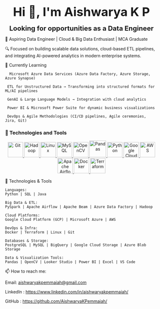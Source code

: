 <p align="center">
  <strong><span style="font-size: 40px;">Hi 👋, I'm Aishwarya K P</span></strong>  
  <br><br>
  <strong><span style="font-size: 22px;">Looking for opportunities as a Data Engineer</span></strong>
</p>




🎯 Aspiring Data Engineer | Cloud & Big Data Enthusiast | MCA Graduate

🔍 Focused on building scalable data solutions, cloud-based ETL pipelines, and integrating AI-powered analytics in modern enterprise systems.




🌱 Currently Learning

      Microsoft Azure Data Services (Azure Data Factory, Azure Storage, Azure Synapse)
  
     ETL for Unstructured Data → Transforming into structured formats for ML/AI pipelines
  
     GenAI & Large Language Models → Integration with cloud analytics
  
     Power BI & Microsoft Power Suite for dynamic business visualizations
     
     DevOps & Agile Methodologies (CI/CD pipelines, Agile ceremonies, Jira, Git)



### 🌟 Technologies and Tools  

<p align="center">
  <a href="https://git-scm.com/">
    <img src="https://git-scm.com/images/logos/downloads/Git-Icon-1788C.png" alt="Git" width="50"/>
  </a>
  <a href="https://hadoop.apache.org/">
    <img src="https://upload.wikimedia.org/wikipedia/commons/3/38/Hadoop_logo_new.svg" alt="Hadoop" width="50"/>
  </a>
  <a href="https://www.linux.org/">
    <img src="https://upload.wikimedia.org/wikipedia/commons/a/af/Tux.png" alt="Linux" width="50"/>
  </a>
  <a href="https://www.mysql.com/">
    <img src="https://upload.wikimedia.org/wikipedia/en/d/dd/MySQL_logo.svg" alt="MySQL" width="50"/>
  </a>
  <a href="https://opencv.org/">
    <img src="https://upload.wikimedia.org/wikipedia/commons/3/32/OpenCV_Logo_with_text_svg_version.svg" alt="OpenCV" width="50"/>
  </a>
  <a href="https://pandas.pydata.org/">
    <img src="https://upload.wikimedia.org/wikipedia/commons/e/ed/Pandas_logo.svg" alt="Pandas" width="55"/>
  </a>
  <a href="https://www.python.org/">
    <img src="https://upload.wikimedia.org/wikipedia/commons/c/c3/Python-logo-notext.svg" alt="Python" width="50"/>
  </a>
  <a href="https://cloud.google.com/">
    <img src="https://upload.wikimedia.org/wikipedia/commons/5/51/Google_Cloud_logo.svg" alt="Google Cloud" width="50"/>
  </a>
  <a href="https://aws.amazon.com/">
    <img src="https://upload.wikimedia.org/wikipedia/commons/9/93/Amazon_Web_Services_Logo.svg" alt="AWS" width="50"/>
  </a>
 <!-- <a href="https://cloud.google.com/bigquery">
    <img src="https://upload.wikimedia.org/wikipedia/commons/2/2d/BigQuery_Logo.png" alt="BigQuery" width="50"/>
  </a>
  <a href="https://cloud.google.com/pubsub">
    <img src="https://upload.wikimedia.org/wikipedia/commons/c/cf/Google-cloud-pubsub-logo.png" alt="Google Cloud Pub/Sub" width="50"/>
  </a>
  <a href="https://beam.apache.org/">
    <img src="https://beam.apache.org/images/logos/beam-logo.png" alt="Apache Beam" width="50"/>
  </a>
  <a href="https://kafka.apache.org/">
    <img src="https://upload.wikimedia.org/wikipedia/commons/6/64/Apache-kafka.svg" alt="Kafka" width="50"/>
  </a>
  <a href="https://cloud.google.com/logging">
    <img src="https://upload.wikimedia.org/wikipedia/commons/5/51/Google_Cloud_logo.svg" alt="Google Cloud Logging" width="50"/>
  </a> -->
  <a href="https://airflow.apache.org/docs/apache-airflow/stable/howto/cloud.html">
    <img src="https://upload.wikimedia.org/wikipedia/commons/d/de/AirflowLogo.png" alt="Apache Airflow" width="50"/>
  </a>
  <a href="https://www.docker.com/">
    <img src="https://upload.wikimedia.org/wikipedia/commons/4/4e/Docker_%28container_engine%29_logo.svg" alt="Docker" width="50"/>
  </a>
  <a href="https://www.terraform.io/">
    <img src="https://upload.wikimedia.org/wikipedia/commons/0/04/Terraform_Logo.svg" alt="Terraform" width="50"/>
  </a>
</p>




🔧 Technologies & Tools
    
    Languages:
    Python | SQL | Java
    
    Big Data & ETL:
    PySpark | Apache Airflow | Apache Beam | Azure Data Factory | Hadoop
    
    Cloud Platforms:
    Google Cloud Platform (GCP) | Microsoft Azure | AWS
    
    DevOps & Infra:
    Docker | Terraform | Linux | Git
    
    Databases & Storage:
    PostgreSQL | MySQL | BigQuery | Google Cloud Storage | Azure Blob Storage
    
    Data & Visualization Tools:
    Pandas | OpenCV | Looker Studio | Power BI | Excel | VS Code

📫 How to reach me:

 Email: aishwaryakpemmaiah@gmail.com

LinkedIn   :   https://www.linkedin.com/in/aishwaryakpemmaiah/

GitHub     :  https://github.com/AishwaryaKPemmaiah/

